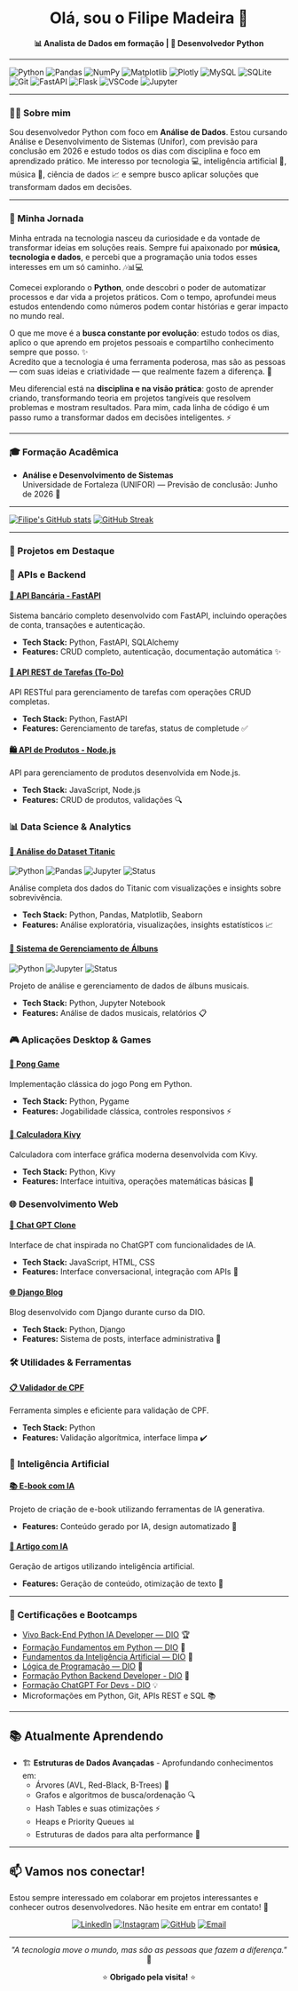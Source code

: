 <h1 align="center">Olá, sou o Filipe Madeira 👋</h1>

<p align="center">
  <strong>📊 Analista de Dados em formação | 🐍 Desenvolvedor Python</strong>  
</p>

---

![Python](https://img.shields.io/badge/Python-3776AB?style=for-the-badge&logo=python&logoColor=white)
![Pandas](https://img.shields.io/badge/Pandas-150458?style=for-the-badge&logo=pandas&logoColor=white)
![NumPy](https://img.shields.io/badge/Numpy-013243?style=for-the-badge&logo=numpy&logoColor=white)
![Matplotlib](https://img.shields.io/badge/Matplotlib-11557C?style=for-the-badge&logo=matplotlib&logoColor=white)
![Plotly](https://img.shields.io/badge/Plotly-3F4F75?style=for-the-badge&logo=plotly&logoColor=white)
![MySQL](https://img.shields.io/badge/MySQL-00000F?style=for-the-badge&logo=mysql&logoColor=white)
![SQLite](https://img.shields.io/badge/SQLite-07405E?style=for-the-badge&logo=sqlite&logoColor=white)
![Git](https://img.shields.io/badge/Git-F05032?style=for-the-badge&logo=git&logoColor=white)
![FastAPI](https://img.shields.io/badge/FastAPI-009688?style=for-the-badge&logo=fastapi&logoColor=white)
![Flask](https://img.shields.io/badge/Flask-000000?style=for-the-badge&logo=flask&logoColor=white)
![VSCode](https://img.shields.io/badge/VSCode-007ACC?style=for-the-badge&logo=visual-studio-code&logoColor=white)
![Jupyter](https://img.shields.io/badge/Jupyter-F37626?style=for-the-badge&logo=jupyter&logoColor=white)

---

### 👨‍💻 Sobre mim

Sou desenvolvedor Python com foco em **Análise de Dados**. Estou cursando Análise e Desenvolvimento de Sistemas (Unifor), com previsão para conclusão em 2026 e estudo todos os dias com disciplina e foco em aprendizado prático. Me interesso por tecnologia 💻, inteligência artificial 🤖, música 🎵, ciência de dados 📈 e sempre busco aplicar soluções que transformam dados em decisões.

---

### 🚀 Minha Jornada

Minha entrada na tecnologia nasceu da curiosidade e da vontade de transformar ideias em soluções reais. Sempre fui apaixonado por **música, tecnologia e dados**, e percebi que a programação unia todos esses interesses em um só caminho. 🎶📊💻

Comecei explorando o **Python**, onde descobri o poder de automatizar processos e dar vida a projetos práticos. Com o tempo, aprofundei meus estudos entendendo como números podem contar histórias e gerar impacto no mundo real.  

O que me move é a **busca constante por evolução**: estudo todos os dias, aplico o que aprendo em projetos pessoais e compartilho conhecimento sempre que posso. ✨  
Acredito que a tecnologia é uma ferramenta poderosa, mas são as pessoas — com suas ideias e criatividade — que realmente fazem a diferença. 🌟  

Meu diferencial está na **disciplina e na visão prática**: gosto de aprender criando, transformando teoria em projetos tangíveis que resolvem problemas e mostram resultados. Para mim, cada linha de código é um passo rumo a transformar dados em decisões inteligentes. ⚡  

---


### 🎓 Formação Acadêmica

- **Análise e Desenvolvimento de Sistemas**  
  Universidade de Fortaleza (UNIFOR) — Previsão de conclusão: Junho de 2026 🎯

---

[![Filipe's GitHub stats](https://github-readme-stats.vercel.app/api?username=FilipeMadeira13)](https://github.com/anuraghazra/github-readme-stats) [![GitHub Streak](https://streak-stats.demolab.com/?user=FilipeMadeira13)](https://git.io/streak-stats)

---

### 📂 Projetos em Destaque

### 🏦 **APIs e Backend**

#### [🔗 API Bancária - FastAPI](https://github.com/FilipeMadeira13/api-bancaria-fastapi)
Sistema bancário completo desenvolvido com FastAPI, incluindo operações de conta, transações e autenticação.
- **Tech Stack:** Python, FastAPI, SQLAlchemy
- **Features:** CRUD completo, autenticação, documentação automática ✨

#### [📝 API REST de Tarefas (To-Do)](https://github.com/FilipeMadeira13/API_REST_Tarefas_-To-Do-)
API RESTful para gerenciamento de tarefas com operações CRUD completas.
- **Tech Stack:** Python, FastAPI
- **Features:** Gerenciamento de tarefas, status de completude ✅

#### [🛍️ API de Produtos - Node.js](https://github.com/FilipeMadeira13/nodejs-products-api)
API para gerenciamento de produtos desenvolvida em Node.js.
- **Tech Stack:** JavaScript, Node.js
- **Features:** CRUD de produtos, validações 🔍

### 📊 **Data Science & Analytics**

#### [🚢 Análise do Dataset Titanic](https://github.com/FilipeMadeira13/Titanic-Data-Analysis)
![Python](https://img.shields.io/badge/Python-3.9+-blue?style=flat-square&logo=python)
![Pandas](https://img.shields.io/badge/Pandas-Latest-purple?style=flat-square&logo=pandas)
![Jupyter](https://img.shields.io/badge/Jupyter-Notebook-orange?style=flat-square&logo=jupyter)
![Status](https://img.shields.io/badge/Status-Completed-success?style=flat-square)

Análise completa dos dados do Titanic com visualizações e insights sobre sobrevivência.
- **Tech Stack:** Python, Pandas, Matplotlib, Seaborn
- **Features:** Análise exploratória, visualizações, insights estatísticos 📈

#### [🎵 Sistema de Gerenciamento de Álbuns](https://github.com/FilipeMadeira13/music-album-system-project)
![Python](https://img.shields.io/badge/Python-3.8+-blue?style=flat-square&logo=python)
![Jupyter](https://img.shields.io/badge/Jupyter-Notebook-orange?style=flat-square&logo=jupyter)
![Status](https://img.shields.io/badge/Status-Active-brightgreen?style=flat-square)

Projeto de análise e gerenciamento de dados de álbuns musicais.
- **Tech Stack:** Python, Jupyter Notebook
- **Features:** Análise de dados musicais, relatórios 📋

### 🎮 **Aplicações Desktop & Games**

#### [🏓 Pong Game](https://github.com/FilipeMadeira13/pong_game)
Implementação clássica do jogo Pong em Python.
- **Tech Stack:** Python, Pygame
- **Features:** Jogabilidade clássica, controles responsivos ⚡

#### [🧮 Calculadora Kivy](https://github.com/FilipeMadeira13/calculadora_kivy)
Calculadora com interface gráfica moderna desenvolvida com Kivy.
- **Tech Stack:** Python, Kivy
- **Features:** Interface intuitiva, operações matemáticas básicas 🔢

### 🌐 **Desenvolvimento Web**

#### [🤖 Chat GPT Clone](https://github.com/FilipeMadeira13/chat-gpt-clone)
Interface de chat inspirada no ChatGPT com funcionalidades de IA.
- **Tech Stack:** JavaScript, HTML, CSS
- **Features:** Interface conversacional, integração com APIs 💬

#### [🌐 Django Blog](https://github.com/FilipeMadeira13/mysite_dj_dio)
Blog desenvolvido com Django durante curso da DIO.
- **Tech Stack:** Python, Django
- **Features:** Sistema de posts, interface administrativa 📝

### 🛠️ **Utilidades & Ferramentas**

#### [📋 Validador de CPF](https://github.com/FilipeMadeira13/simple_cpf_validator)
Ferramenta simples e eficiente para validação de CPF.
- **Tech Stack:** Python
- **Features:** Validação algorítmica, interface limpa ✔️

### 🤖 **Inteligência Artificial**

#### [📚 E-book com IA](https://github.com/FilipeMadeira13/ebook-with-ia)
Projeto de criação de e-book utilizando ferramentas de IA generativa.
- **Features:** Conteúdo gerado por IA, design automatizado 🎨

#### [📰 Artigo com IA](https://github.com/FilipeMadeira13/artigo-ai)
Geração de artigos utilizando inteligência artificial.
- **Features:** Geração de conteúdo, otimização de texto 📖

---

### 📜 Certificações e Bootcamps

- [Vivo Back-End Python IA Developer — DIO](https://web.dio.me/track/coding-future-vivo-python-ai-backend-developer) 🏆
- [Formação Fundamentos em Python — DIO](https://web.dio.me/track/formacao-python-fundamentals) 🐍
- [Fundamentos da Inteligência Artificial — DIO](https://web.dio.me/track/formacao-fundamentos-de-inteligencia-artificial) 🧠
- [Lógica de Programação — DIO](https://web.dio.me/track/formacao-logica-de-programacao) 💭
- [Formação Python Backend Developer - DIO](https://web.dio.me/track/formacao-python-backend-developer) 🔧
- [Formação ChatGPT For Devs - DIO](https://www.dio.me/curso-chat-gpt-for-devs?source=technologies-chatgpt&utm_campaign=Chat%20GPT) 💡
- Microformações em Python, Git, APIs REST e SQL 📚

---

## 📚 Atualmente Aprendendo

- 🏗️ **Estruturas de Dados Avançadas** - Aprofundando conhecimentos em:
  - Árvores (AVL, Red-Black, B-Trees) 🌳
  - Grafos e algoritmos de busca/ordenação 🔍
  - Hash Tables e suas otimizações ⚡
  - Heaps e Priority Queues 📊
  - Estruturas de dados para alta performance 🚀

---

## 📫 Vamos nos conectar!

Estou sempre interessado em colaborar em projetos interessantes e conhecer outros desenvolvedores. Não hesite em entrar em contato! 🤝

<div align="center">

[![LinkedIn](https://img.shields.io/badge/LinkedIn-0077B5?style=for-the-badge&logo=linkedin&logoColor=white)](https://www.linkedin.com/in/carlos-filipe-madeira-de-souza-16211922a)
[![Instagram](https://img.shields.io/badge/Instagram-E4405F?style=for-the-badge&logo=instagram&logoColor=white)](https://www.instagram.com/cfilipemadeira/)
[![GitHub](https://img.shields.io/badge/GitHub-100000?style=for-the-badge&logo=github&logoColor=white)](https://github.com/FilipeMadeira13)
[![Email](https://img.shields.io/badge/Email-D14836?style=for-the-badge&logo=gmail&logoColor=white)](mailto:cfilipemadeira@gmail.com)

</div>

---
<div align="center">
  
*"A tecnologia move o mundo, mas são as pessoas que fazem a diferença."* 🌟

⭐️ **Obrigado pela visita!** ⭐️

</div>
